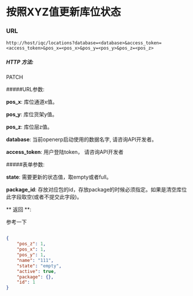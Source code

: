 # 按照XYZ值更新库位状态
### URL

`http://host/iqc/locations?database=<database>&access_token=<access_token>&pos_x=<pos_x>&pos_y=<pos_y>&pos_z=<pos_z>`

##### HTTP 方法:
PATCH

#####URL参数:

**pos_x**: 库位通道x值。

**pos_y**: 库位货架y值。

**pos_z**: 库位层z值。

**database**: 当前openerp启动使用的数据名字, 请咨询API开发者。

**access_token**:  用户登陆token， 请咨询API开发者

#####表单参数:

**state**: 需要更新的状态值，取empty或者full。

**package_id**: 存放对应包的id，存放package的时候必须指定。如果是清空库位此字段取空(或者不提交此字段)。

** 返回 **:

参考一下

``` json

{
    "pos_z": 1,
    "pos_x": 1,
    "pos_y": 1,
    "name": "111",
    "state": "empty",
    "active": true,
    "package": {},
    "id": 1
}

```
